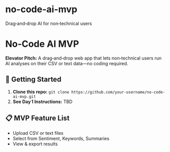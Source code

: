 # no-code-ai-mvp
Drag‑and‑drop AI for non‑technical users
# No‑Code AI MVP

**Elevator Pitch:** A drag‑and‑drop web app that lets non‑technical users run AI analyses on their CSV or text data—no coding required.

## 🚀 Getting Started

1. **Clone this repo:** `git clone https://github.com/your‑username/no-code-ai-mvp.git`  
2. **See Day 1 Instructions:** TBD  

## 📋 MVP Feature List

- Upload CSV or text files  
- Select from Sentiment, Keywords, Summaries  
- View & export results  


